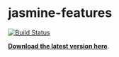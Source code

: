 # jasmine-features

[![Build Status](https://secure.travis-ci.org/searls/jasmine-features.png)](http://travis-ci.org/searls/jasmine-features)

**[Download the latest version here](https://github.com/searls/jasmine-features/archives/master)**.

